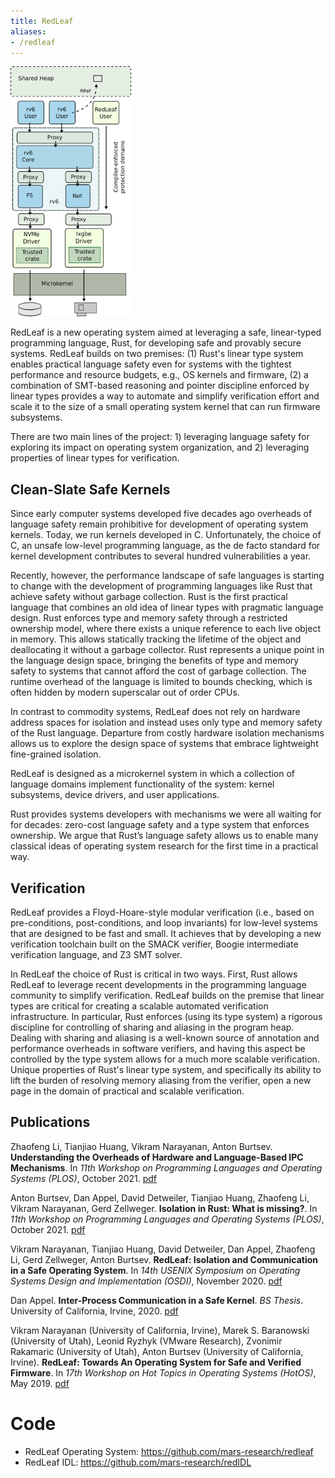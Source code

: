 ```yaml
---
title: RedLeaf
aliases:
- /redleaf
---
```


<img src="images/redleaf.png" height="400px"/>

RedLeaf is a new operating system aimed at leveraging a safe, linear-typed
programming language, Rust, for developing safe and provably secure systems.
RedLeaf builds on two premises: (1) Rust\'s linear type system enables practical
language safety even for systems with the tightest performance and resource
budgets, e.g., OS kernels and firmware, (2) a combination of SMT-based
reasoning and pointer discipline enforced by linear types provides a way to
automate and simplify verification effort and scale it to the size of a small
operating system kernel that can run firmware subsystems. 

There are two main lines of the project: 1) leveraging language safety for
exploring its impact on operating system organization, and 2) leveraging
properties of linear types for verification. 

## Clean-Slate Safe Kernels

Since early computer systems developed five decades ago overheads of language
safety remain prohibitive for development of operating system kernels. Today,
we run kernels developed in C. Unfortunately, the choice of C, an unsafe
low-level programming language, as the de facto standard for kernel development
contributes to several hundred vulnerabilities a year.

Recently, however,  the performance landscape of safe languages is starting to
change with the development of programming languages like Rust that achieve
safety without garbage collection. Rust is the first practical language that
combines an old idea of linear types with pragmatic language design. Rust
enforces type and memory safety through a restricted ownership model, where
there exists a unique reference to each live object in memory. This allows
statically tracking the lifetime of the object and deallocating it without a
garbage collector. Rust represents a unique point in the language design space,
bringing the benefits of type and memory safety to systems that cannot afford
the cost of garbage collection. The runtime overhead of the language is limited
to bounds checking, which is often hidden by modern superscalar out of order
CPUs.

In contrast to commodity systems, RedLeaf does not rely on hardware address
spaces for isolation and instead uses only type and memory safety of the Rust
language. Departure from costly hardware isolation mechanisms allows us to
explore the design space of systems that embrace lightweight fine-grained
isolation. 

RedLeaf is designed as a microkernel system in which a collection of language
domains implement functionality of the system: kernel subsystems, device
drivers, and user applications. 

Rust provides systems developers with mechanisms we were all waiting for for
decades: zero-cost language safety and a type system that enforces ownership.
We argue that Rust’s language safety allows us to enable many classical ideas
of operating system research for the first time in a practical way. 

## Verification

RedLeaf provides a Floyd-Hoare-style modular verification (i.e., based on
pre-conditions, post-conditions, and loop invariants) for low-level systems
that are designed to be fast and small. It achieves that by developing a new
verification toolchain built on the SMACK verifier, Boogie intermediate
verification language, and Z3 SMT solver.

In RedLeaf the choice of Rust is critical in two ways. First, Rust allows
RedLeaf to leverage recent developments in the programming language community
to simplify verification. RedLeaf builds on the premise that linear types are
critical for creating a scalable automated verification infrastructure. In
particular, Rust enforces (using its type system) a rigorous discipline for
controlling of sharing and aliasing in the program heap. Dealing with sharing
and aliasing is a well-known source of annotation and performance overheads in
software verifiers, and having this aspect be controlled by the type system
allows for a much more scalable verification. Unique properties of Rust\'s
linear type system, and specifically its ability to lift the burden of
resolving memory aliasing from the verifier, open a new page in the domain of
practical and scalable verification.

## Publications

Zhaofeng Li, Tianjiao Huang, Vikram Narayanan, Anton Burtsev. **Understanding
the Overheads of Hardware and Language-Based IPC Mechanisms**. In _11th
Workshop on Programming Languages and Operating Systems (PLOS)_, October 2021.
[pdf](https://mars-research.github.io/doc/plos21/plos21-ipc-overheads.pdf)

Anton Burtsev, Dan Appel, David Detweiler, Tianjiao Huang, Zhaofeng Li, Vikram
Narayanan, Gerd Zellweger. **Isolation in Rust: What is missing?**. In _11th
Workshop on Programming Languages and Operating Systems (PLOS)_, October 2021.
[pdf](https://mars-research.github.io/doc/plos21/plos21-rust-isolation.pdf)

Vikram Narayanan, Tianjiao Huang, David Detweiler, Dan Appel, Zhaofeng Li, Gerd
Zellweger, Anton Burtsev. **RedLeaf: Isolation and Communication in a Safe
Operating System**. In _14th USENIX Symposium on Operating Systems Design and
Implementation (OSDI)_, November 2020.
[pdf](https://mars-research.github.io/doc/redleaf-osdi20.pdf)

Dan Appel. **Inter-Process Communication in a Safe Kernel**. _BS Thesis_. University 
of California, Irvine, 2020. [pdf](https://www.ics.uci.edu/~aburtsev/doc/appel-bs-thesis.pdf)


Vikram Narayanan (University of California, Irvine), Marek S. Baranowski
(University of Utah), Leonid Ryzhyk (VMware Research), Zvonimir Rakamaric
(University of Utah), Anton Burtsev (University of California, Irvine).
**RedLeaf: Towards An Operating System for Safe and Verified Firmware**. In
_17th Workshop on Hot Topics in Operating Systems (HotOS)_, May 2019.
[pdf](https://mars-research.github.io/doc/redleaf-hotos19.pdf)

# Code

* RedLeaf Operating System: https://github.com/mars-research/redleaf
* RedLeaf IDL: https://github.com/mars-research/redIDL



